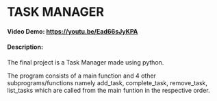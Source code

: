 # TASK MANAGER
#### Video Demo:  <https://youtu.be/Ead66sJyKPA>
#### Description:
The final project is a Task Manager made using python.

The program consists of a main function and 4 other subprograms/functions namely add_task, complete_task, remove_task, list_tasks which are called from the main funtion in the respective order.

